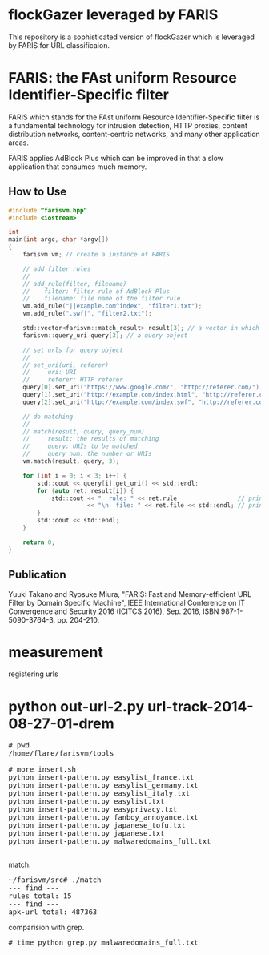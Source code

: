 # flockGazer leveraged by FARIS

This repository is a sophisticated version of flockGazer which is leveraged by FARIS for URL classificaion.

# FARIS: the FAst uniform Resource Identifier-Specific filter

FARIS which stands for the FAst uniform Resource Identifier-Specific filter is a fundamental technology for
intrusion detection, HTTP proxies,
content distribution networks, content-centric networks, and many other application areas.

FARIS applies AdBlock Plus which can be improved in that a slow application that consumes much memory.

## How to Use

```c
#include "farisvm.hpp"
#include <iostream>

int
main(int argc, char *argv[])
{
    farisvm vm; // create a instance of FARIS

    // add filter rules
    //
    // add_rule(filter, filename)
    //    filter: filter rule of AdBlock Plus
    //    filename: file name of the filter rule
    vm.add_rule("||example.com^index", "filter1.txt");
    vm.add_rule(".swf|", "filter2.txt");

    std::vector<farisvm::match_result> result[3]; // a vector in which the results are stored
    farisvm::query_uri query[3]; // a query object

    // set urls for query object
    //
    // set_uri(uri, referer)
    //     uri: URI
    //     referer: HTTP referer
    query[0].set_uri("https://www.google.com/", "http://referer.com/");
    query[1].set_uri("http://example.com/index.html", "http://referer.com/");
    query[2].set_uri("http://example.com/index.swf", "http://referer.com/");

    // do matching
    //
    // match(result, query, query_num)
    //     result: the results of matching
    //     query: URIs to be matched
    //     query_num: the number or URIs
    vm.match(result, query, 3);

    for (int i = 0; i < 3; i++) {
        std::cout << query[i].get_uri() << std::endl;
        for (auto ret: result[i]) {
            std::cout << "  rule: " << ret.rule                 // print a matched rule
                      << "\n  file: " << ret.file << std::endl; // print the file name of the rule
        }
        std::cout << std::endl;
    }

    return 0;
}
```

## Publication

Yuuki Takano and Ryosuke Miura, "FARIS: Fast and Memory-efficient URL Filter by Domain Specific Machine", IEEE International Conference on IT Convergence and Security 2016 (ICITCS 2016), Sep. 2016, ISBN 987-1-5090-3764-3, pp. 204-210.

# measurement

registering urls
<xamp>
# python out-url-2.py url-track-2014-08-27-01-drem
</xamp>

<pre>
# pwd
/home/flare/farisvm/tools

# more insert.sh
python insert-pattern.py easylist_france.txt
python insert-pattern.py easylist_germany.txt
python insert-pattern.py easylist_italy.txt
python insert-pattern.py easylist.txt
python insert-pattern.py easyprivacy.txt
python insert-pattern.py fanboy_annoyance.txt
python insert-pattern.py japanese_tofu.txt
python insert-pattern.py japanese.txt
python insert-pattern.py malwaredomains_full.txt

</pre>

match.

<pre>
~/farisvm/src# ./match
--- find ---
rules total: 15
--- find ---
apk-url total: 487363
</pre>

comparision with grep.

<pre>
# time python grep.py malwaredomains_full.txt 

</pre>